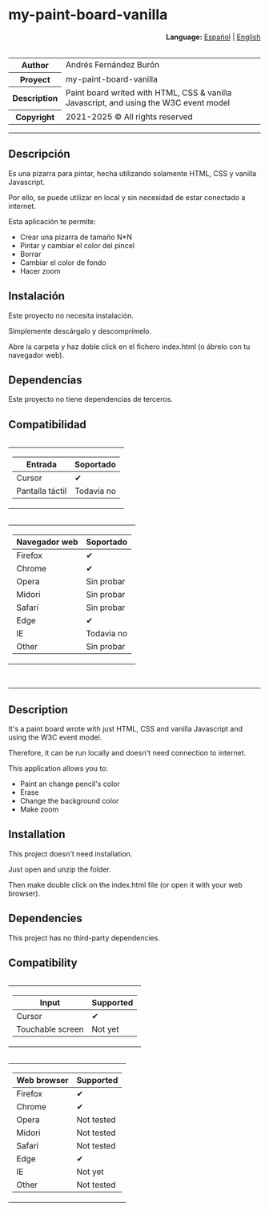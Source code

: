 # my-paint-board-vanilla  

<div align="right">
  <b>Language:</b> <a href="#readme-es">Español</a> | <a href="#readme-en">English</a>
</div>

<br>

<div>
  <table align="center" border="0" cellpadding="0" cellspacing="0">
    <tbody>
      <tr>
        <th>Author</th>
        <td>Andrés Fernández Burón</td>
      </tr>
      <tr>
        <th>Proyect</th>
        <td>my-paint-board-vanilla</td>
      </tr>
      <tr>
        <th>Description</th>
        <td>Paint board writed with HTML, CSS & vanilla Javascript, and using the W3C event model</td>
      </tr>
      <tr>
        <th>Copyright</th>
        <td>2021-2025 &copy; All rights reserved</td>
      </tr>
    </tbody>
  </table>
</div>

<div id="readme-es">
<hr>

## Descripción

Es una pizarra para pintar, hecha utilizando solamente HTML, CSS y vanilla Javascript.

Por ello, se puede utilizar en local y sin necesidad de estar conectado a internet.  

Esta aplicación te permite:
- Crear una pizarra de tamaño N*N
- Pintar y cambiar el color del pincel
- Borrar
- Cambiar el color de fondo
- Hacer zoom

## Instalación
Este proyecto no necesita instalación.

Simplemente descárgalo y descomprímelo.  

Abre la carpeta y haz doble click en el fichero index.html (o ábrelo con tu navegador web).  

## Dependencias
Este proyecto no tiene dependencias de terceros.  

## Compatibilidad
<table align="left" border="0"><tbody><tr><td>

| Entrada         | Soportado  |
|-----------------|------------|
| Cursor          | &#10004; |
| Pantalla táctil | Todavía no |
</td></tr></tbody></table>
<table align="left" border="0"><tbody><tr><td>

| Navegador web | Soportado      |
|---------------|----------------|
| Firefox       | &#10004; |
| Chrome        | &#10004; |
| Opera         | Sin probar |
| Midori        | Sin probar |
| Safari        | Sin probar |
| Edge          | &#10004; |
| IE            | Todavía no |
| Other         | Sin probar |
</td></tr></tbody></table>
<br clear="both">
</div>
<br>

<hr>
<div id="readme-en">

## Description
It's a paint board wrote with just HTML, CSS and vanilla Javascript and using the W3C event model.  

Therefore, it can be run locally and doesn't need connection to internet.  

This application allows you to:
- Paint an change pencil's color
- Erase
- Change the background color
- Make zoom  

## Installation
This project doesn't need installation.  

Just open and unzip the folder.  

Then make double click on the index.html file (or open it with your web browser).  

## Dependencies
This project has no third-party dependencies.  

## Compatibility
<table align="left" border="0"><tbody><tr><td>

| Input            | Supported |
|------------------|-----------|
| Cursor           | &#10004; |
| Touchable screen | Not yet |
</td></tr></tbody></table>

<table align="left" border="0"><tbody><tr><td>

| Web browser | Supported  |
|-------------|------------|
| Firefox     | &#10004; |
| Chrome      | &#10004; |
| Opera       | Not tested |
| Midori      | Not tested |
| Safari      | Not tested |
| Edge        | &#10004; |
| IE          | Not yet    |
| Other       | Not tested |
</td></tr></tbody></table>

</div>
